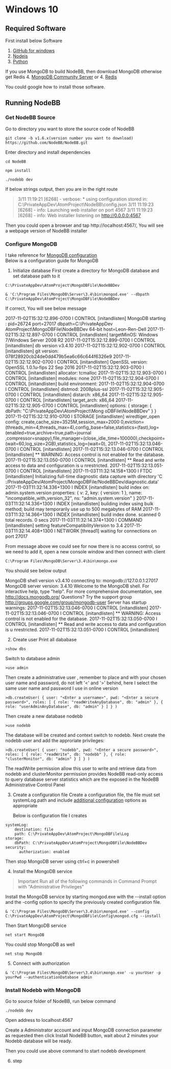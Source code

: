 # Windows 10

## Required Software
First install below Software
1. [GitHub for windows](https://desktop.github.com/)
2. [Nodejs](https://nodejs.org/en/download/)
3. [Python](https://www.python.org/ftp/python/2.7.8/python-2.7.8.msi)

If you use MongoDB to build NodeBB, then download MongoDB otherwise get Redis
4. [MongoDB Community Server](https://www.mongodb.com/download-center?jmp=nav#community)
or
4. [Redis](https://github.com/MicrosoftArchive/redis/releases)

You could google how to install those software.

## Running NodeBB

### Get NodeBB Source
Go to directory you want to store the source code of NodeBB

```
git clone -b v1.6.x(version number you want to download) https://github.com/NodeBB/NodeBB.git

```
Enter directory and install dependencies
```
cd NodeBB

npm install

./nodebb dev
```

If below strings output, then you are in the right route
>3/11 11:19:21 [6268] - verbose: * using configuration stored in: C:\PrivateAppDev\AtomProject\NodeBB\config.json
3/11 11:19:23 [6268] - info: Launching web installer on port 4567
3/11 11:19:23 [6268] - info: Web installer listening on http://0.0.0.0:4567

Then you could open a browser and tap http://localhost:4567/, You will see a webpage version of NodeBB installer

### Configure MongoDB
I take reference for [MongoDB configuration](https://docs.mongodb.com/v2.8/tutorial/install-mongodb-on-windows/#get-mongodb)  
Below is a configuration guide for MongoDB
1. Initialize database
First create a directory for MongoDB database and set database path to it

```
C:\PrivateAppDev\AtomProject\MongoDBFile\NodeBBDev

& 'C:\Program Files\MongoDB\Server\3.4\bin\mongod.exe' --dbpath C:\PrivateAppDev\AtomProject\MongoDBFile\NodeBBDev
```

If correct, You will see below message

>
2017-11-02T15:32:12.896-0700 I CONTROL  [initandlisten] MongoDB starting : pid=26724 port=27017 dbpath=C:\\PrivateAppDev\
AtomProject\\MongoDBFile\\NodeBBDev 64-bit host=Leon-Ren-Dell
2017-11-02T15:32:12.897-0700 I CONTROL  [initandlisten] targetMinOS: Windows 7/Windows Server 2008 R2
2017-11-02T15:32:12.899-0700 I CONTROL  [initandlisten] db version v3.4.10
2017-11-02T15:32:12.902-0700 I CONTROL  [initandlisten] git version: 078f28920cb24de0dd479b5ea6c66c644f6326e9
2017-11-02T15:32:12.902-0700 I CONTROL  [initandlisten] OpenSSL version: OpenSSL 1.0.1u-fips  22 Sep 2016
2017-11-02T15:32:12.903-0700 I CONTROL  [initandlisten] allocator: tcmalloc
2017-11-02T15:32:12.903-0700 I CONTROL  [initandlisten] modules: none
2017-11-02T15:32:12.904-0700 I CONTROL  [initandlisten] build environment:
2017-11-02T15:32:12.904-0700 I CONTROL  [initandlisten]     distmod: 2008plus-ssl
2017-11-02T15:32:12.905-0700 I CONTROL  [initandlisten]     distarch: x86_64
2017-11-02T15:32:12.905-0700 I CONTROL  [initandlisten]     target_arch: x86_64
2017-11-02T15:32:12.905-0700 I CONTROL  [initandlisten] options: { storage: { dbPath: "C:\\PrivateAppDev\\AtomProject\\Mong
oDBFile\\NodeBBDev" } }
2017-11-02T15:32:12.910-0700 I STORAGE  [initandlisten] wiredtiger_open config: create,cache_size=3525M,session_max=2000
0,eviction=(threads_min=4,threads_max=4),config_base=false,statistics=(fast),log=(enabled=true,archive=true,path=journal
,compressor=snappy),file_manager=(close_idle_time=100000),checkpoint=(wait=60,log_size=2GB),statistics_log=(wait=0),
2017-11-02T15:32:13.046-0700 I CONTROL  [initandlisten]
2017-11-02T15:32:13.046-0700 I CONTROL  [initandlisten] ** WARNING: Access control is not enabled for the database.
2017-11-02T15:32:13.050-0700 I CONTROL  [initandlisten] **          Read and write access to data and configuration is u
nrestricted.
2017-11-02T15:32:13.051-0700 I CONTROL  [initandlisten]
2017-11-03T11:32:14.158+1300 I FTDC     [initandlisten] Initializing full-time diagnostic data capture with directory 'C
:/PrivateAppDev/AtomProject/MongoDBFile/NodeBBDev/diagnostic.data'
2017-11-03T11:32:14.336+1300 I INDEX    [initandlisten] build index on: admin.system.version properties: { v: 2, key: {
version: 1 }, name: "incompatible_with_version_32", ns: "admin.system.version" }
2017-11-03T11:32:14.336+1300 I INDEX    [initandlisten]          building index using bulk method; build may temporarily
 use up to 500 megabytes of RAM
2017-11-03T11:32:14.366+1300 I INDEX    [initandlisten] build index done.  scanned 0 total records. 0 secs
2017-11-03T11:32:14.374+1300 I COMMAND  [initandlisten] setting featureCompatibilityVersion to 3.4
2017-11-03T11:32:14.408+1300 I NETWORK  [thread1] waiting for connections on port 27017

From message above we could see for now there is no access control, so we need to add it, open a new console window and then connect with client

```
C:\Program Files\MongoDB\Server\3.4\bin\mongo.exe
```
You should see below output

>
MongoDB shell version v3.4.10
connecting to: mongodb://127.0.0.1:27017
MongoDB server version: 3.4.10
Welcome to the MongoDB shell.
For interactive help, type "help".
For more comprehensive documentation, see
        http://docs.mongodb.org/
Questions? Try the support group
        http://groups.google.com/group/mongodb-user
Server has startup warnings:
2017-11-02T15:32:13.046-0700 I CONTROL  [initandlisten]
2017-11-02T15:32:13.046-0700 I CONTROL  [initandlisten] ** WARNING: Access control is not enabled for the database.
2017-11-02T15:32:13.050-0700 I CONTROL  [initandlisten] **          Read and write access to data and configuration is u
nrestricted.
2017-11-02T15:32:13.051-0700 I CONTROL  [initandlisten]

2. Create user
Print all dababase

```
>show dbs
```

Switch to database admin

```
>use admin
```

Then create a administrative user , remember to place <Enter a username> and <Enter a secure password> with your chosen user name and password, do not left '<' and '>' behind, here I select the same user name and password I use in online version

```
>db.createUser( { user: "<Enter a username>", pwd: "<Enter a secure password>", roles: [ { role: "readWriteAnyDatabase", db: "admin" }, { role: "userAdminAnyDatabase", db: "admin" } ] } )

```

Then create a new database nodebb

```
>use nodebb
```
The database will be created and context switch to nodebb. Next create the nodebb user and add the approriate privileges:

```
>db.createUser( { user: "nodebb", pwd: "<Enter a secure password>", roles: [ { role: "readWrite", db: "nodebb" }, { role: "clusterMonitor", db: "admin" } ] } )

```

The readWrite permission allow this user to write and retrieve data from nodebb and clusterMonitor permission provides NodeBB read-only access to query database server statistics which are the exposed in the NodeBB Administrative Control Panel

3. Create a configuration file
   Create a configuration file, the file must set systemLog.path and include [additional configuration](https://docs.mongodb.com/v2.8/reference/configuration-options/) options as appropriate

   Below is configuration file I creates
```
systemLog:
    destination: file
    path: C:\PrivateAppDev\AtomProject\MongoDBFile\Log
storage:
    dbPath: C:\PrivateAppDev\AtomProject\MongoDBFile\NodeBBDev
security:
      authorization: enabled
```

Then stop MongoDB server using ctrl+c in powershell

4. Install the MongoDB service

> Important
Run all of the following commands in Command Prompt with "Administrative Privileges"

Install the MongoDB service by starting mongod.exe with the --install option and the -config option to specify the previously created configuration file.

```
& 'C:\Program Files\MongoDB\Server\3.4\bin\mongod.exe' --config C:\PrivateAppDev\AtomProject\MongoDBFile\Config\mongod.cfg --install

```

Then Start MongoDB service
```
net start MongoDB
```

You could stop MongoDB as well

```
net stop MongoDB
```

5. Connect with authorization

```
& 'C:\Program Files\MongoDB\Server\3.4\bin\mongo.exe' -u yourUser -p yourPwd --authenticationDatabase admin
```
### Install Nodebb with MongoDB

Go to source folder of NodeBB,  run below command

```
./nodebb dev
```

Open address to localhost:4567

Create a Administrator account and input MongoDB connection parameter as requested then click Install NodeBB button, wait about 2 minutes your Nodebb database will be ready.


Then you could use above command to start nodebb development


6. step
